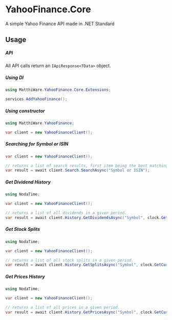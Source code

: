 # YahooFinance.Core
A simple Yahoo Finance API made in .NET Standard

## Usage

##### API

All API calls return an ```IApiResponse<TData>``` object.

##### Using DI

```csharp
using MatthiWare.YahooFinance.Core.Extensions;

services.AddYahooFinance();
```

##### Using constructor

```csharp
using MatthiWare.YahooFinance;

var client = new YahooFinanceClient();
```

##### Searching for Symbol or ISIN

```csharp
var client = new YahooFinanceClient();

// returns a list of search results, first item being the best matching.
var result = await client.Search.SearchAsync("Symbol or ISIN");
```

##### Get Dividend History

```csharp
using NodaTime;

var client = new YahooFinanceClient();

// returns a list of all dividends in a given period.
var result = await client.History.GetDividendsAsync("Symbol", clock.GetCurrentInstant().Minus(Duration.FromDays(365)), clock.GetCurrentInstant());
```

##### Get Stock Splits

```csharp
using NodaTime;

var client = new YahooFinanceClient();

// returns a list of all stock splits in a given period.
var result = await client.History.GetSplitsAsync("Symbol", clock.GetCurrentInstant().Minus(Duration.FromDays(365)), clock.GetCurrentInstant());
```

##### Get Prices History

```csharp
using NodaTime;

var client = new YahooFinanceClient();

// returns a list of all prices in a given period.
var result = await client.History.GetPricesAsync("Symbol", clock.GetCurrentInstant().Minus(Duration.FromDays(365)), clock.GetCurrentInstant());
```
